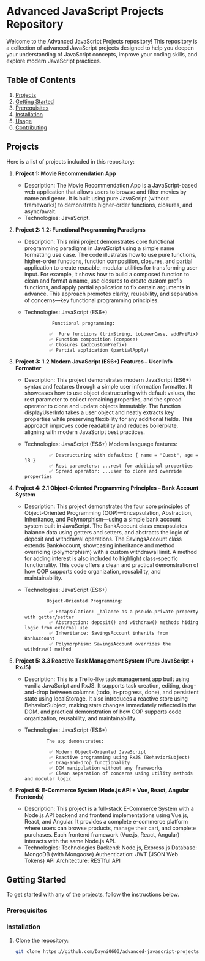 # Advanced JavaScript Projects Repository

Welcome to the Advanced JavaScript Projects repository! This repository is a collection of advanced JavaScript projects designed to help you deepen your understanding of JavaScript concepts, improve your coding skills, and explore modern JavaScript practices.

## Table of Contents

1. [Projects](#projects)
2. [Getting Started](#getting-started)
3. [Prerequisites](#prerequisites)
4. [Installation](#installation)
5. [Usage](#usage)
6. [Contributing](#contributing)

## Projects

Here is a list of projects included in this repository:

1. **Project 1: Movie Recommendation App**
   - Description: The Movie Recommendation App is a JavaScript-based web application that allows users to browse and filter movies by name and genre.
                  It is built using pure JavaScript (without frameworks) to demonstrate higher-order functions, closures, and async/await.
   - Technologies: JavaScript.

2. **Project 2: 1.2: Functional Programming Paradigms**
   - Description: This mini project demonstrates core functional programming paradigms in JavaScript using a simple name formatting use case. The code illustrates how to use pure functions, higher-order 
                  functions, function composition, closures, and partial application to create reusable, modular utilities for transforming user input. For example, it shows how to build a composed function to 
                  clean and format a name, use closures to create custom prefix functions, and apply partial application to fix certain arguments in advance. This approach promotes clarity, reusability, and 
                  separation of concerns—key functional programming principles.
   - Technologies: JavaScript (ES6+)

                   Functional programming:

                  ✅  Pure functions (trimString, toLowerCase, addPriFix)
                  ✅ Function composition (compose)
                  ✅ Closures (addCustomPrefix)
                  ✅ Partial application (partialApply)


3. **Project 3: 1.2 Modern JavaScript (ES6+) Features – User Info Formatter**
   - Description: This project demonstrates modern JavaScript (ES6+) syntax and features through a simple user information formatter. It showcases how to use object destructuring with default values, the rest 
                  parameter to collect remaining properties, and the spread operator to clone and update objects immutably. The function displayUserInfo takes a user object and neatly extracts key properties 
                  while preserving flexibility for any additional fields. This approach improves code readability and reduces boilerplate, aligning with modern JavaScript best practices.
   - Technologies: JavaScript (ES6+)
                   Modern language features:

                  ✅ Destructuring with defaults: { name = "Guest", age = 18 }
                  ✅ Rest parameters: ...rest for additional properties
                  ✅ Spread operator: ...user to clone and override properties

4. **Project 4: 2.1 Object-Oriented Programming Principles – Bank Account System**
   - Description: This project demonstrates the four core principles of Object-Oriented Programming (OOP)—Encapsulation, Abstraction, Inheritance, and Polymorphism—using a simple bank account system built in 
                  JavaScript.
                  The BankAccount class encapsulates balance data using getters and setters, and abstracts the logic of deposit and withdrawal operations. The SavingsAccount class extends BankAccount, showcasing 
                  inheritance and method overriding (polymorphism) with a custom withdrawal limit. A method for adding interest is also included to highlight class-specific functionality. This code offers a clean 
                  and practical demonstration of how OOP supports code organization, reusability, and maintainability.
   - Technologies: JavaScript (ES6+)

                 Object-Oriented Programming:

                  ✅ Encapsulation: _balance as a pseudo-private property with getter/setter
                  ✅ Abstraction: deposit() and withdraw() methods hiding logic from external use
                  ✅ Inheritance: SavingsAccount inherits from BankAccount
                  ✅ Polymorphism: SavingsAccount overrides the withdraw() method

5. **Project 5: 3.3 Reactive Task Management System (Pure JavaScript + RxJS)**
   - Description: This is a Trello-like task management app built using vanilla JavaScript and RxJS. It supports task creation, editing, drag-and-drop between columns (todo, in-progress, done), and persistent 
                  state using localStorage. It also introduces a reactive store using BehaviorSubject, making state changes immediately reflected in the DOM.
                  and practical demonstration of how OOP supports code organization, reusability, and maintainability.
   - Technologies: JavaScript (ES6+)

                 The app demonstrates:

                  ✅ Modern Object-Oriented JavaScript
                  ✅ Reactive programming using RxJS (BehaviorSubject)
                  ✅ Drag-and-drop functionality
                  ✅ DOM manipulation without any frameworks
                  ✅ Clean separation of concerns using utility methods and modular logic

6. **Project 6: E-Commerce System (Node.js API + Vue, React, Angular Frontends)**
   - Description: This project is a full-stack E-Commerce System with a Node.js API backend and frontend implementations using Vue.js, React, and Angular. It provides a complete e-commerce platform where users 
                  can browse products, manage their cart, and complete purchases. Each frontend framework (Vue.js, React, Angular) interacts with the same Node.js API.
   - Technologies: Technologies
                    Backend: Node.js, Express.js
                    Database: MongoDB (with Mongoose)
                    Authentication: JWT (JSON Web Tokens)
                    API Architecture: RESTful API





## Getting Started

To get started with any of the projects, follow the instructions below.

### Prerequisites



### Installation

1. Clone the repository:
   ```bash
   git clone https://github.com/Dayni0603/advanced-javascript-projects.git
